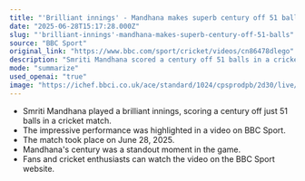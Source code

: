 ```yaml
---
title: "'Brilliant innings' - Mandhana makes superb century off 51 balls"
date: "2025-06-28T15:17:28.000Z"
slug: "'brilliant-innings'-mandhana-makes-superb-century-off-51-balls"
source: "BBC Sport"
original_link: "https://www.bbc.com/sport/cricket/videos/cn86478dlego"
description: "Smriti Mandhana scored a century off 51 balls in a cricket match on June 28, 2025, highlighted in a video on BBC Sport."
mode: "summarize"
used_openai: "true"
image: "https://ichef.bbci.co.uk/ace/standard/1024/cpsprodpb/2d30/live/ce60f730-5430-11f0-a2ff-17a82c2e8bc4.jpg"
---
```


- Smriti Mandhana played a brilliant innings, scoring a century off just 51 balls in a cricket match.
- The impressive performance was highlighted in a video on BBC Sport.
- The match took place on June 28, 2025.
- Mandhana's century was a standout moment in the game.
- Fans and cricket enthusiasts can watch the video on the BBC Sport website.